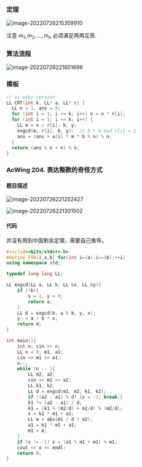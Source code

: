 ### 定理

![image-20220726215359910](https://nme-200t.oss-cn-hangzhou.aliyuncs.com/template/202207262153967.png)

注意 $m_1, m_2, ... , m_n$ 必须满足两两互质.

### 算法流程

![image-20220726221601696](https://nme-200t.oss-cn-hangzhou.aliyuncs.com/template/202207262216726.png)

### 模板

```cpp
// oi-wiki version
LL CRT(int k, LL* a, LL* r) {
  LL n = 1, ans = 0;
  for (int i = 1; i <= k; i++) n = n * r[i];
  for (int i = 1; i <= k; i++) {
    LL m = n / r[i], b, y;
    exgcd(m, r[i], b, y);  // b * m mod r[i] = 1
    ans = (ans + a[i] * m * b % n) % n;
  }
  return (ans % n + n) % n;
}
```



### AcWing 204. 表达整数的奇怪方式

#### 题目描述

![image-20220726221252427](https://nme-200t.oss-cn-hangzhou.aliyuncs.com/template/202207262212464.png)

![image-20220726221301502](https://nme-200t.oss-cn-hangzhou.aliyuncs.com/template/202207262213533.png)

#### 代码

并没有用到中国剩余定理，需要自己推导。

```cpp
#include<bits/stdc++.h>
#define FOR(i,a,b) for(int i=(a);i<=(b);++i)
using namespace std;

typedef long long LL;

LL exgcd(LL a, LL b, LL &x, LL &y){
    if (!b){
        x = 1, y = 0;
        return a;
    }
    LL d = exgcd(b, a % b, y, x);
    y -= a / b * x;
    return d;
}

int main(){
    int n; cin >> n;
    LL x = 0, m1, a1;
    cin >> m1 >> a1;
    n--;
    while (n -- ){
        LL m2, a2;
        cin >> m2 >> a2;
        LL k1, k2;
        LL d = exgcd(m1, m2, k1, k2);
        if ((a2 - a1) % d) {x = -1; break;}
        k1 *= (a2 - a1) / d;
        k1 = (k1 % (m2/d) + m2/d) % (m2/d);
        x = k1 * m1 + a1;
        LL m = abs(m1 / d * m2);
        a1 = k1 * m1 + a1;
        m1 = m;
    }
    if (x != -1) x = (a1 % m1 + m1) % m1;
    cout << x << endl;
    return 0;
}
```

